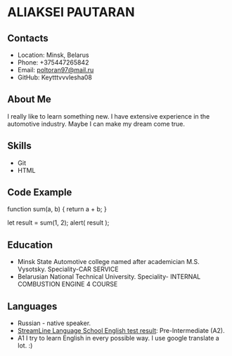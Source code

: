 # ALIAKSEI PAUTARAN
## Contacts 
* Location: Minsk, Belarus
* Phone: +375447265842
* Email: poltoran97@mail.ru
* GitHub: Keytttvvvlesha08
## About Me 
I really like to learn something new. I have extensive experience in the automotive industry. Maybe I can make my dream come true.
## Skills 
* Git
* HTML
## Code Example 
function sum(a, b) {
  return a + b;
}

let result = sum(1, 2);
alert( result );
 
## Education
* Minsk State Automotive college named after academician M.S. Vysotsky. Speciality-CAR SERVICE
* Belarusian National Technical University. Speciality- INTERNAL COMBUSTION ENGINE 4 COURSE
## Languages
* Russian - native speaker.
*  [StreamLine Language School English test result](https://test.str.by/login/index.php "StreamLine Language School English test result"): Pre-Intermediate (A2).
* A1 I try to learn English in every possible way. I use google translate a lot.
:)